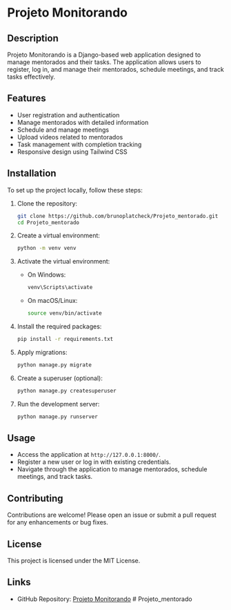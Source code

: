 # Projeto Monitorando

## Description
Projeto Monitorando is a Django-based web application designed to manage mentorados and their tasks. The application allows users to register, log in, and manage their mentorados, schedule meetings, and track tasks effectively.

## Features
- User registration and authentication
- Manage mentorados with detailed information
- Schedule and manage meetings
- Upload videos related to mentorados
- Task management with completion tracking
- Responsive design using Tailwind CSS

## Installation
To set up the project locally, follow these steps:

1. Clone the repository:
   ```bash
   git clone https://github.com/brunoplatcheck/Projeto_mentorado.git
   cd Projeto_mentorado
   ```

2. Create a virtual environment:
   ```bash
   python -m venv venv
   ```

3. Activate the virtual environment:
   - On Windows:
     ```bash
     venv\Scripts\activate
     ```
   - On macOS/Linux:
     ```bash
     source venv/bin/activate
     ```

4. Install the required packages:
   ```bash
   pip install -r requirements.txt
   ```

5. Apply migrations:
   ```bash
   python manage.py migrate
   ```

6. Create a superuser (optional):
   ```bash
   python manage.py createsuperuser
   ```

7. Run the development server:
   ```bash
   python manage.py runserver
   ```

## Usage
- Access the application at `http://127.0.0.1:8000/`.
- Register a new user or log in with existing credentials.
- Navigate through the application to manage mentorados, schedule meetings, and track tasks.

## Contributing
Contributions are welcome! Please open an issue or submit a pull request for any enhancements or bug fixes.

## License
This project is licensed under the MIT License.

## Links
- GitHub Repository: [Projeto Monitorando](https://github.com/brunoplatcheck/Projeto_mentorado.git)
#   P r o j e t o _ m e n t o r a d o  
 